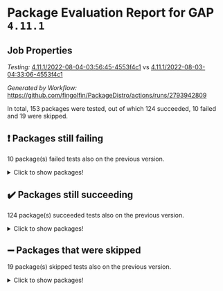 # Package Evaluation Report for GAP `4.11.1`

## Job Properties

*Testing:* [4.11.1/2022-08-04-03:56:45-4553f4c1](https://github.com/fingolfin/PackageDistro/blob/data/reports/4.11.1/2022-08-04-03:56:45-4553f4c1) vs [4.11.1/2022-08-03-04:33:06-4553f4c1](https://github.com/fingolfin/PackageDistro/blob/data/reports/4.11.1/2022-08-03-04:33:06-4553f4c1)

*Generated by Workflow:* https://github.com/fingolfin/PackageDistro/actions/runs/2793942809

In total, 153 packages were tested, out of which 124 succeeded, 10 failed and 19 were skipped.

## :exclamation: Packages still failing

10 package(s) failed tests also on the previous version.
<details><summary>Click to show packages!</summary>

- atlasrep 2.1.2 [(failure)](https://github.com/fingolfin/PackageDistro/runs/7664887071?check_suite_focus=true)
- ctbllib 1.3.4 [(failure)](https://github.com/fingolfin/PackageDistro/runs/7664888594?check_suite_focus=true)
- cvec 2.7.5 [(failure)](https://github.com/fingolfin/PackageDistro/runs/7664888750?check_suite_focus=true)
- francy 1.2.4 [(failure)](https://github.com/fingolfin/PackageDistro/runs/7664889952?check_suite_focus=true)
- hap 1.46 [(failure)](https://github.com/fingolfin/PackageDistro/runs/7664890606?check_suite_focus=true)
- orb 4.8.5 [(failure)](https://github.com/fingolfin/PackageDistro/runs/7664892369?check_suite_focus=true)
- packagemanager 1.2 [(failure)](https://github.com/fingolfin/PackageDistro/runs/7664892417?check_suite_focus=true)
- recog 1.3.2 [(failure)](https://github.com/fingolfin/PackageDistro/runs/7664892894?check_suite_focus=true)
- semigroups 4.0.0 [(failure)](https://github.com/fingolfin/PackageDistro/runs/7664893102?check_suite_focus=true)
- wedderga 4.10.2 [(failure)](https://github.com/fingolfin/PackageDistro/runs/7664894841?check_suite_focus=true)
</details>

## :heavy_check_mark: Packages still succeeding

124 package(s) succeeded tests also on the previous version.
<details><summary>Click to show packages!</summary>

- ace 5.4 [(success)](https://github.com/fingolfin/PackageDistro/runs/7664886761?check_suite_focus=true)
- aclib 1.3.2 [(success)](https://github.com/fingolfin/PackageDistro/runs/7664886830?check_suite_focus=true)
- agt 0.2 [(success)](https://github.com/fingolfin/PackageDistro/runs/7664886876?check_suite_focus=true)
- alnuth 3.2.1 [(success)](https://github.com/fingolfin/PackageDistro/runs/7664886938?check_suite_focus=true)
- anupq 3.2.6 [(success)](https://github.com/fingolfin/PackageDistro/runs/7664887014?check_suite_focus=true)
- autodoc 2022.07.10 [(success)](https://github.com/fingolfin/PackageDistro/runs/7664887125?check_suite_focus=true)
- automata 1.15 [(success)](https://github.com/fingolfin/PackageDistro/runs/7664887169?check_suite_focus=true)
- automgrp 1.3.2 [(success)](https://github.com/fingolfin/PackageDistro/runs/7664887228?check_suite_focus=true)
- autpgrp 1.10.2 [(success)](https://github.com/fingolfin/PackageDistro/runs/7664887309?check_suite_focus=true)
- cap 2022.06-05 [(success)](https://github.com/fingolfin/PackageDistro/runs/7664887384?check_suite_focus=true)
- caratinterface 2.3.4 [(success)](https://github.com/fingolfin/PackageDistro/runs/7664887475?check_suite_focus=true)
- cddinterface 2020.06.24 [(success)](https://github.com/fingolfin/PackageDistro/runs/7664887573?check_suite_focus=true)
- circle 1.6.5 [(success)](https://github.com/fingolfin/PackageDistro/runs/7664887690?check_suite_focus=true)
- classicpres 1.22 [(success)](https://github.com/fingolfin/PackageDistro/runs/7664887824?check_suite_focus=true)
- cohomolo 1.6.10 [(success)](https://github.com/fingolfin/PackageDistro/runs/7664887961?check_suite_focus=true)
- congruence 1.2.4 [(success)](https://github.com/fingolfin/PackageDistro/runs/7664888091?check_suite_focus=true)
- corelg 1.56 [(success)](https://github.com/fingolfin/PackageDistro/runs/7664888203?check_suite_focus=true)
- crime 1.6 [(success)](https://github.com/fingolfin/PackageDistro/runs/7664888279?check_suite_focus=true)
- crisp 1.4.5 [(success)](https://github.com/fingolfin/PackageDistro/runs/7664888355?check_suite_focus=true)
- crypting 0.10 [(success)](https://github.com/fingolfin/PackageDistro/runs/7664888398?check_suite_focus=true)
- cryst 4.1.25 [(success)](https://github.com/fingolfin/PackageDistro/runs/7664888472?check_suite_focus=true)
- crystcat 1.1.10 [(success)](https://github.com/fingolfin/PackageDistro/runs/7664888519?check_suite_focus=true)
- cubefree 1.19 [(success)](https://github.com/fingolfin/PackageDistro/runs/7664888648?check_suite_focus=true)
- curlinterface 2.2.2 [(success)](https://github.com/fingolfin/PackageDistro/runs/7664888696?check_suite_focus=true)
- datastructures 0.2.7 [(success)](https://github.com/fingolfin/PackageDistro/runs/7664888803?check_suite_focus=true)
- deepthought 1.0.5 [(success)](https://github.com/fingolfin/PackageDistro/runs/7664888858?check_suite_focus=true)
- design 1.7 [(success)](https://github.com/fingolfin/PackageDistro/runs/7664888919?check_suite_focus=true)
- difsets 2.3.1 [(success)](https://github.com/fingolfin/PackageDistro/runs/7664888993?check_suite_focus=true)
- digraphs 1.5.3 [(success)](https://github.com/fingolfin/PackageDistro/runs/7664889058?check_suite_focus=true)
- edim 1.3.5 [(success)](https://github.com/fingolfin/PackageDistro/runs/7664889125?check_suite_focus=true)
- example 4.3.2 [(success)](https://github.com/fingolfin/PackageDistro/runs/7664889196?check_suite_focus=true)
- factint 1.6.3 [(success)](https://github.com/fingolfin/PackageDistro/runs/7664889259?check_suite_focus=true)
- ferret 1.0.8 [(success)](https://github.com/fingolfin/PackageDistro/runs/7664889350?check_suite_focus=true)
- fga 1.4.0 [(success)](https://github.com/fingolfin/PackageDistro/runs/7664889439?check_suite_focus=true)
- fining 1.5 [(success)](https://github.com/fingolfin/PackageDistro/runs/7664889526?check_suite_focus=true)
- float 1.0.3 [(success)](https://github.com/fingolfin/PackageDistro/runs/7664889628?check_suite_focus=true)
- format 1.4.3 [(success)](https://github.com/fingolfin/PackageDistro/runs/7664889707?check_suite_focus=true)
- forms 1.2.8 [(success)](https://github.com/fingolfin/PackageDistro/runs/7664889777?check_suite_focus=true)
- fplsa 1.2.5 [(success)](https://github.com/fingolfin/PackageDistro/runs/7664889825?check_suite_focus=true)
- fr 2.4.8 [(success)](https://github.com/fingolfin/PackageDistro/runs/7664889903?check_suite_focus=true)
- fwtree 1.3 [(success)](https://github.com/fingolfin/PackageDistro/runs/7664890027?check_suite_focus=true)
- gbnp 1.0.5 [(success)](https://github.com/fingolfin/PackageDistro/runs/7664890093?check_suite_focus=true)
- generalizedmorphismsforcap 2022.05-01 [(success)](https://github.com/fingolfin/PackageDistro/runs/7664890194?check_suite_focus=true)
- genss 1.6.7 [(success)](https://github.com/fingolfin/PackageDistro/runs/7664890258?check_suite_focus=true)
- gradedringforhomalg 2022.07-01 [(success)](https://github.com/fingolfin/PackageDistro/runs/7664890307?check_suite_focus=true)
- grape 4.8.5 [(success)](https://github.com/fingolfin/PackageDistro/runs/7664890366?check_suite_focus=true)
- groupoids 1.69 [(success)](https://github.com/fingolfin/PackageDistro/runs/7664890404?check_suite_focus=true)
- grpconst 2.6.2 [(success)](https://github.com/fingolfin/PackageDistro/runs/7664890457?check_suite_focus=true)
- guarana 0.96.3 [(success)](https://github.com/fingolfin/PackageDistro/runs/7664890508?check_suite_focus=true)
- guava 3.16 [(success)](https://github.com/fingolfin/PackageDistro/runs/7664890553?check_suite_focus=true)
- hapcryst 0.1.15 [(success)](https://github.com/fingolfin/PackageDistro/runs/7664890645?check_suite_focus=true)
- hecke 1.5.3 [(success)](https://github.com/fingolfin/PackageDistro/runs/7664890689?check_suite_focus=true)
- help 3.5 [(success)](https://github.com/fingolfin/PackageDistro/runs/7664890741?check_suite_focus=true)
- idrel 2.44 [(success)](https://github.com/fingolfin/PackageDistro/runs/7664890783?check_suite_focus=true)
- images 1.3.1 [(success)](https://github.com/fingolfin/PackageDistro/runs/7664890831?check_suite_focus=true)
- intpic 0.3.0 [(success)](https://github.com/fingolfin/PackageDistro/runs/7664890892?check_suite_focus=true)
- io 4.7.2 [(success)](https://github.com/fingolfin/PackageDistro/runs/7664890982?check_suite_focus=true)
- irredsol 1.4.3 [(success)](https://github.com/fingolfin/PackageDistro/runs/7664891027?check_suite_focus=true)
- json 2.1.0 [(success)](https://github.com/fingolfin/PackageDistro/runs/7664891098?check_suite_focus=true)
- jupyterkernel 1.4.1 [(success)](https://github.com/fingolfin/PackageDistro/runs/7664891140?check_suite_focus=true)
- jupyterviz 1.5.1 [(success)](https://github.com/fingolfin/PackageDistro/runs/7664891187?check_suite_focus=true)
- kan 1.34 [(success)](https://github.com/fingolfin/PackageDistro/runs/7664891244?check_suite_focus=true)
- kbmag 1.5.9 [(success)](https://github.com/fingolfin/PackageDistro/runs/7664891292?check_suite_focus=true)
- laguna 3.9.5 [(success)](https://github.com/fingolfin/PackageDistro/runs/7664891335?check_suite_focus=true)
- liealgdb 2.2.1 [(success)](https://github.com/fingolfin/PackageDistro/runs/7664891390?check_suite_focus=true)
- liepring 2.6 [(success)](https://github.com/fingolfin/PackageDistro/runs/7664891454?check_suite_focus=true)
- liering 2.4.2 [(success)](https://github.com/fingolfin/PackageDistro/runs/7664891532?check_suite_focus=true)
- linearalgebraforcap 2022.06-03 [(success)](https://github.com/fingolfin/PackageDistro/runs/7664891599?check_suite_focus=true)
- loops 3.4.2 [(success)](https://github.com/fingolfin/PackageDistro/runs/7664891642?check_suite_focus=true)
- lpres 1.0.3 [(success)](https://github.com/fingolfin/PackageDistro/runs/7664891693?check_suite_focus=true)
- majoranaalgebras 1.4 [(success)](https://github.com/fingolfin/PackageDistro/runs/7664891742?check_suite_focus=true)
- mapclass 1.4.5 [(success)](https://github.com/fingolfin/PackageDistro/runs/7664891797?check_suite_focus=true)
- matgrp 0.64 [(success)](https://github.com/fingolfin/PackageDistro/runs/7664891874?check_suite_focus=true)
- modisom 2.5.2 [(success)](https://github.com/fingolfin/PackageDistro/runs/7664891929?check_suite_focus=true)
- modulepresentationsforcap 2022.05-03 [(success)](https://github.com/fingolfin/PackageDistro/runs/7664891973?check_suite_focus=true)
- monoidalcategories 2022.06-07 [(success)](https://github.com/fingolfin/PackageDistro/runs/7664892020?check_suite_focus=true)
- nconvex 2020.11-04 [(success)](https://github.com/fingolfin/PackageDistro/runs/7664892056?check_suite_focus=true)
- nilmat 1.4.1 [(success)](https://github.com/fingolfin/PackageDistro/runs/7664892111?check_suite_focus=true)
- nock 1.5 [(success)](https://github.com/fingolfin/PackageDistro/runs/7664892139?check_suite_focus=true)
- normalizinterface 1.3.3 [(success)](https://github.com/fingolfin/PackageDistro/runs/7664892190?check_suite_focus=true)
- nq 2.5.8 [(success)](https://github.com/fingolfin/PackageDistro/runs/7664892232?check_suite_focus=true)
- numericalsgps 1.3.1 [(success)](https://github.com/fingolfin/PackageDistro/runs/7664892281?check_suite_focus=true)
- openmath 11.5.1 [(success)](https://github.com/fingolfin/PackageDistro/runs/7664892325?check_suite_focus=true)
- patternclass 2.4.2 [(success)](https://github.com/fingolfin/PackageDistro/runs/7664892471?check_suite_focus=true)
- permut 2.0.4 [(success)](https://github.com/fingolfin/PackageDistro/runs/7664892507?check_suite_focus=true)
- polenta 1.3.10 [(success)](https://github.com/fingolfin/PackageDistro/runs/7664892562?check_suite_focus=true)
- polymaking 0.8.6 [(success)](https://github.com/fingolfin/PackageDistro/runs/7664892607?check_suite_focus=true)
- primgrp 3.4.2 [(success)](https://github.com/fingolfin/PackageDistro/runs/7664892638?check_suite_focus=true)
- profiling 2.5.0 [(success)](https://github.com/fingolfin/PackageDistro/runs/7664892667?check_suite_focus=true)
- qpa 1.33 [(success)](https://github.com/fingolfin/PackageDistro/runs/7664892699?check_suite_focus=true)
- quagroup 1.8.3 [(success)](https://github.com/fingolfin/PackageDistro/runs/7664892735?check_suite_focus=true)
- radiroot 2.9 [(success)](https://github.com/fingolfin/PackageDistro/runs/7664892782?check_suite_focus=true)
- rcwa 4.7.0 [(success)](https://github.com/fingolfin/PackageDistro/runs/7664892810?check_suite_focus=true)
- rds 1.8 [(success)](https://github.com/fingolfin/PackageDistro/runs/7664892855?check_suite_focus=true)
- repndecomp 1.2.1 [(success)](https://github.com/fingolfin/PackageDistro/runs/7664892936?check_suite_focus=true)
- repsn 3.1.0 [(success)](https://github.com/fingolfin/PackageDistro/runs/7664892967?check_suite_focus=true)
- resclasses 4.7.3 [(success)](https://github.com/fingolfin/PackageDistro/runs/7664893011?check_suite_focus=true)
- scscp 2.3.1 [(success)](https://github.com/fingolfin/PackageDistro/runs/7664893055?check_suite_focus=true)
- sglppow 2.2 [(success)](https://github.com/fingolfin/PackageDistro/runs/7664893194?check_suite_focus=true)
- sgpviz 0.999.5 [(success)](https://github.com/fingolfin/PackageDistro/runs/7664893289?check_suite_focus=true)
- simpcomp 2.1.14 [(success)](https://github.com/fingolfin/PackageDistro/runs/7664893402?check_suite_focus=true)
- singular 2020.12.18 [(success)](https://github.com/fingolfin/PackageDistro/runs/7664893488?check_suite_focus=true)
- sla 1.5.3 [(success)](https://github.com/fingolfin/PackageDistro/runs/7664893599?check_suite_focus=true)
- smallgrp 1.5 [(success)](https://github.com/fingolfin/PackageDistro/runs/7664893735?check_suite_focus=true)
- smallsemi 0.6.13 [(success)](https://github.com/fingolfin/PackageDistro/runs/7664893830?check_suite_focus=true)
- sonata 2.9.4 [(success)](https://github.com/fingolfin/PackageDistro/runs/7664893913?check_suite_focus=true)
- sophus 1.25 [(success)](https://github.com/fingolfin/PackageDistro/runs/7664893979?check_suite_focus=true)
- spinsym 1.5.2 [(success)](https://github.com/fingolfin/PackageDistro/runs/7664894037?check_suite_focus=true)
- symbcompcc 1.3.2 [(success)](https://github.com/fingolfin/PackageDistro/runs/7664894080?check_suite_focus=true)
- thelma 1.3 [(success)](https://github.com/fingolfin/PackageDistro/runs/7664894146?check_suite_focus=true)
- tomlib 1.2.9 [(success)](https://github.com/fingolfin/PackageDistro/runs/7664894184?check_suite_focus=true)
- toric 1.9.5 [(success)](https://github.com/fingolfin/PackageDistro/runs/7664894236?check_suite_focus=true)
- toricvarieties 2022.07.13 [(success)](https://github.com/fingolfin/PackageDistro/runs/7664894313?check_suite_focus=true)
- transgrp 3.6.3 [(success)](https://github.com/fingolfin/PackageDistro/runs/7664894374?check_suite_focus=true)
- ugaly 4.0.3 [(success)](https://github.com/fingolfin/PackageDistro/runs/7664894422?check_suite_focus=true)
- unipot 1.5 [(success)](https://github.com/fingolfin/PackageDistro/runs/7664894486?check_suite_focus=true)
- unitlib 4.1.0 [(success)](https://github.com/fingolfin/PackageDistro/runs/7664894545?check_suite_focus=true)
- utils 0.74 [(success)](https://github.com/fingolfin/PackageDistro/runs/7664894613?check_suite_focus=true)
- uuid 0.7 [(success)](https://github.com/fingolfin/PackageDistro/runs/7664894683?check_suite_focus=true)
- walrus 0.9991 [(success)](https://github.com/fingolfin/PackageDistro/runs/7664894764?check_suite_focus=true)
- xmod 2.88 [(success)](https://github.com/fingolfin/PackageDistro/runs/7664894929?check_suite_focus=true)
- xmodalg 1.22 [(success)](https://github.com/fingolfin/PackageDistro/runs/7664895001?check_suite_focus=true)
- yangbaxter 0.10.0 [(success)](https://github.com/fingolfin/PackageDistro/runs/7664895050?check_suite_focus=true)
- zeromqinterface 0.14 [(success)](https://github.com/fingolfin/PackageDistro/runs/7664895107?check_suite_focus=true)
</details>

## :heavy_minus_sign: Packages that were skipped

19 package(s) skipped tests also on the previous version.
<details><summary>Click to show packages!</summary>

- 4ti2interface 2022.03-01 [(skipped)](https://github.com/fingolfin/PackageDistro/runs/7664807024?check_suite_focus=true)
- browse 1.8.14 [(skipped)](https://github.com/fingolfin/PackageDistro/runs/7664807024?check_suite_focus=true)
- examplesforhomalg 2022.03-01 [(skipped)](https://github.com/fingolfin/PackageDistro/runs/7664807024?check_suite_focus=true)
- gapdoc 1.6.5 [(skipped)](https://github.com/fingolfin/PackageDistro/runs/7664807024?check_suite_focus=true)
- gauss 2022.03-01 [(skipped)](https://github.com/fingolfin/PackageDistro/runs/7664807024?check_suite_focus=true)
- gaussforhomalg 2022.03-01 [(skipped)](https://github.com/fingolfin/PackageDistro/runs/7664807024?check_suite_focus=true)
- gradedmodules 2022.03-01 [(skipped)](https://github.com/fingolfin/PackageDistro/runs/7664807024?check_suite_focus=true)
- homalg 2022.03-01 [(skipped)](https://github.com/fingolfin/PackageDistro/runs/7664807024?check_suite_focus=true)
- homalgtocas 2022.07-01 [(skipped)](https://github.com/fingolfin/PackageDistro/runs/7664807024?check_suite_focus=true)
- io_forhomalg 2022.03-01 [(skipped)](https://github.com/fingolfin/PackageDistro/runs/7664807024?check_suite_focus=true)
- itc 1.5.1 [(skipped)](https://github.com/fingolfin/PackageDistro/runs/7664807024?check_suite_focus=true)
- localizeringforhomalg 2022.03-01 [(skipped)](https://github.com/fingolfin/PackageDistro/runs/7664807024?check_suite_focus=true)
- matricesforhomalg 2022.06-01 [(skipped)](https://github.com/fingolfin/PackageDistro/runs/7664807024?check_suite_focus=true)
- modules 2022.03-01 [(skipped)](https://github.com/fingolfin/PackageDistro/runs/7664807024?check_suite_focus=true)
- polycyclic 2.16 [(skipped)](https://github.com/fingolfin/PackageDistro/runs/7664807024?check_suite_focus=true)
- ringsforhomalg 2022.07-01 [(skipped)](https://github.com/fingolfin/PackageDistro/runs/7664807024?check_suite_focus=true)
- sco 2022.03-01 [(skipped)](https://github.com/fingolfin/PackageDistro/runs/7664807024?check_suite_focus=true)
- toolsforhomalg 2022.05-01 [(skipped)](https://github.com/fingolfin/PackageDistro/runs/7664807024?check_suite_focus=true)
- xgap 4.31 [(skipped)](https://github.com/fingolfin/PackageDistro/runs/7664807024?check_suite_focus=true)
</details>

